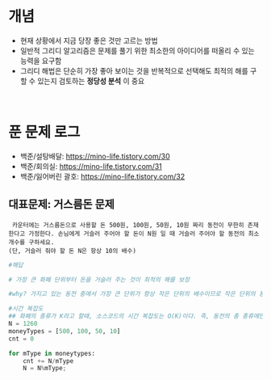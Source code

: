 # 개념
- 현재 상황에서 지금 당장 좋은 것만 고르는 방법
- 일반적 그리디 알고리즘은 문제를 풀기 위한 최소한의 아이디어를 떠올리 수 있는 능력을 요구함
- 그리디 해법은 단순히 가장 좋아 보이는 것을 반복적으로 선택해도 최적의 해를 구할 수 있는지 검토하는 **정당성 분석** 이 중요 

</br>

# 푼 문제 로그

- 백준/설탕배달: https://mino-life.tistory.com/30 
- 백준/회의실: https://mino-life.tistory.com/31
- 백준/잃어버린 괄호: https://mino-life.tistory.com/32
## 대표문제: 거스름돈 문제 

```
 카운터에는 거스름돈으로 사용할 돈 500원, 100원, 50원, 10원 짜리 동전이 무한히 존재한다고 가정한다. 손님에게 거슬러 주어야 할 돈이 N원 일 때 거슬러 주어야 할 동전의 최소 개수를 구하세요.
(단, 거슬러 줘야 할 돈 N은 항상 10의 배수)
```

```python
#해답

# 가장 큰 화폐 단위부터 돈을 거슬러 주는 것이 최적의 해를 보장

#why? 가지고 있는 동전 중에서 가장 큰 단위가 항상 작은 단위의 배수이므로 작은 단위의 동전들을 종합해 다른 해가 나올 수 없기 때문에

#시간 복잡도
## 화폐의 종류가 K라고 할때, 소스코드의 시간 복잡도는 O(K)이다. 즉, 동전의 총 종류에만 영향을 받는다.
N = 1260
moneyTypes = [500, 100, 50, 10]
cnt = 0

for mType in moneytypes:
    cnt += N/mType
    N = N%mType;
```

